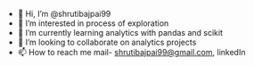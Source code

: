 - 👋 Hi, I’m @shrutibajpai99
- 👀 I’m interested in process of exploration
- 🌱 I’m currently learning analytics with pandas and scikit
- 💞️ I’m looking to collaborate on analytics projects
- 📫 How to reach me mail- shrutibajpai99@gmail.com, linkedIn 

<!---
shrutibajpai99/shrutibajpai99 is a ✨ special ✨ repository because its `README.md` (this file) appears on your GitHub profile.
You can click the Preview link to take a look at your changes.
--->
